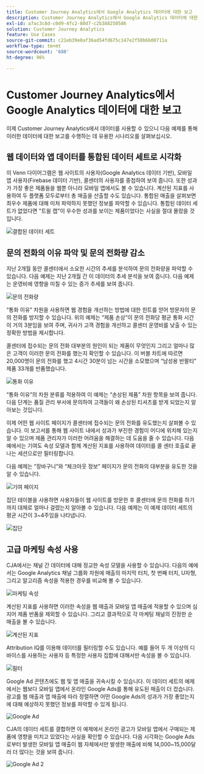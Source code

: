 ```yaml
---
title: Customer Journey Analytics에서 Google Analytics 데이터에 대한 보고
description: Customer Journey Analytics에서 Google Analytics 데이터에 대한 유용한 보고서 표시
exl-id: a7ac3c8d-c0d9-4fc2-80d7-c2b388250586
solution: Customer Journey Analytics
feature: Use Cases
source-git-commit: c21eb39e0af36ad54fd675c147e2f50b6b00711a
workflow-type: tm+mt
source-wordcount: '680'
ht-degree: 96%

---
```


# Customer Journey Analytics에서 Google Analytics 데이터에 대한 보고

이제 Customer Journey Analytics에서 데이터를 사용할 수 있으니 다음 예제를 통해 이러한 데이터에 대한 보고를 수행하는 데 유용한 시나리오를 살펴보십시오.

## 웹 데이터와 앱 데이터를 통합된 데이터 세트로 시각화

이 Venn 다이어그램은 웹 사이트의 사용자(Google Analytics 데이터 기반), 모바일 앱 사용자(Firebase 데이터 기반), 콜센터의 사용자를 중첩하여 보여 줍니다. 또한 성과가 가장 좋은 제품들을 웹뿐 아니라 모바일 앱에서도 볼 수 있습니다. 계산된 지표를 사용하여 두 플랫폼 모두로부터 총 매출을 산출할 수도 있습니다. 통합된 매출을 살펴보면 최우수 제품에 대해 미처 파악하지 못했던 정보를 파악할 수 있습니다. 통합된 데이터 세트가 없었다면 &quot;트윌 캡&quot;이 우수한 성과를 보이는 제품이었다는 사실을 절대 몰랐을 것입니다.

![결합된 데이터 세트](../assets/combined-datasets.png)

## 문의 전화의 이유 파악 및 문의 전화량 감소

지난 2개월 동안 콜센터에서 소요한 시간의 추세를 분석하여 문의 전화량을 파악할 수 있습니다. 다음 예제는 지난 2개월 간 이 데이터의 추세 분석을 보여 줍니다. 다음 예제는 운영비에 영향을 미칠 수 있는 증가 추세를 보여 줍니다.

![문의 전화량](../assets/call-volume.png)

“통화 이유” 차원을 사용하면 웹 경험을 개선하는 방법에 대한 힌트를 얻어 방문자의 문의 전화를 방지할 수 있습니다. 위의 예제는 “제품 손상”이 문의 전화당 평균 통화 시간이 거의 3분임을 보여 주며, 귀사가 고객 경험을 개선하고 콜센터 운영비를 낮출 수 있는 정확한 방법을 제시합니다.

콜센터에 접수되는 문의 전화 대부분의 원인이 되는 제품이 무엇인지 그리고 얼마나 많은 고객이 이러한 문의 전화를 했는지 확인할 수 있습니다. 이 버블 차트에 따르면 20,000명이 문의 전화를 했고 4시간 30분이 넘는 시간을 소모했으며 “남성용 반팔티” 제품 33개를 반품했습니다.

![통화 이유](../assets/call-reason.png)

“통화 이유”의 차원 분류를 적용하여 이 예제는 “손상된 제품” 차원 항목을 보여 줍니다. 다음 단계는 품질 관리 부서에 문의하여 고객들이 왜 손상된 티셔츠를 받게 되었는지 알아보는 것입니다.

이제 어떤 웹 사이트 페이지가 콜센터에 접수되는 문의 전화를 유도했는지 살펴볼 수 있습니다. 이 보고서를 통해 웹 사이트 내에서 성과가 부진한 경험이 어디에 위치해 있는지 알 수 있으며 제품 관리자가 이러한 어려움을 해결하는 데 도움을 줄 수 있습니다. 다음 예에서는 기여도 속성 모델과 함께 계산된 지표를 사용하여 데이터를 콜 센터 호출로 끝나는 세션으로만 필터링합니다.

다음 예제는 “장바구니”와 “체크아웃 정보” 페이지가 문의 전화의 대부분을 유도한 것을 알 수 있습니다.

![기여 페이지](../assets/contributing-pages.png)

집단 테이블을 사용하면 사용자들이 웹 사이트를 방문한 후 콜센터에 문의 전화를 하기까지 대체로 얼마나 걸렸는지 알아볼 수 있습니다. 다음 예제는 이 예제 데이터 세트의 평균 시간이 3~4주임을 나타냅니다.

![집단](../assets/cohort.png)

## 고급 마케팅 속성 사용

CJA에서는 채널 간 데이터에 대해 정교한 속성 모델을 사용할 수 있습니다. 다음의 예에서는 Google Analytics 채널 그룹화 차원에 매출의 마지막 터치, 첫 번째 터치, U자형, 그리고 알고리즘 속성을 적용한 경우를 비교해 볼 수 있습니다.

![마케팅 속성](../assets/mktg-attribution.png)

계산된 지표를 사용하면 이러한 속성을 웹 매출과 모바일 앱 매출에 적용할 수 있으며 심지어 제품 반품을 제외할 수 있습니다. 그리고 결과적으로 각 마케팅 채널의 진정한 순 매출을 볼 수 있습니다.

![계산된 지표](../assets/calc-metric.png)

Attribution IQ를 이용해 데이터를 필터링할 수도 있습니다. 예를 들어 두 개 이상의 디바이스를 사용하는 사용자 등 특정한 사용자 집합에 대해서만 속성을 볼 수 있습니다.

![필터](../assets/filter.png)

Google Ad 콘텐츠에도 웹 및 앱 매출을 귀속시킬 수 있습니다. 이 데이터 세트의 예제에서는 웹보다 모바일 앱에서 온라인 Google Ads를 통해 유도된 매출이 더 컸습니다. 광고를 웹 매출과 앱 매출에 따라 정렬하면 어떤 Google Ads의 성과가 가장 좋았는지에 대해 예상하지 못했던 정보를 파악할 수 있게 됩니다.

![Google Ad](../assets/google-ad.png)

CJA의 데이터 세트를 결합하면 이 예제에서 온라인 광고가 모바일 앱에서 구매되는 제품에 영향을 미치고 있었다는 사실을 확인할 수 있습니다. 다음 시각화는 Google Ads로부터 발생한 모바일 앱 매출이 웹 자체에서만 발생한 매출에 비해 14,000~15,000달러 더 많다는 것을 보여 줍니다.

![Google Ad 2](../assets/google-ad2.png)
